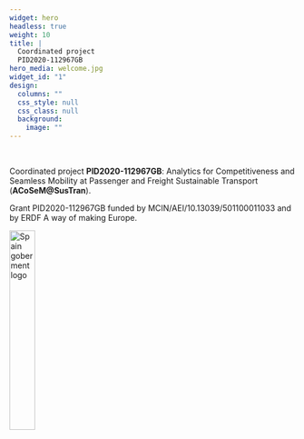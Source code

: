 ```yaml
---
widget: hero
headless: true
weight: 10
title: |
  Coordinated project
  PID2020-112967GB
hero_media: welcome.jpg
widget_id: "1"
design:
  columns: ""
  css_style: null
  css_class: null
  background:
    image: ""
---
```

<br>

Coordinated project **PID2020-112967GB**: Analytics for Competitiveness and Seamless Mobility at Passenger and Freight Sustainable Transport (**ACoSeM@SusTran**).

Grant PID2020-112967GB funded by MCIN/AEI/10.13039/501100011033 and  by ERDF A way of making Europe.

<img src="/files/images/micinn_gob_web_aei_2.jpg" alt="Spain goberment logo" width="30%"/>
